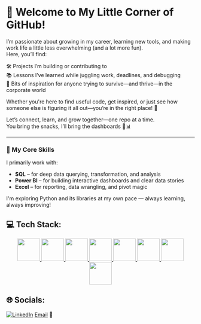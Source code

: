 # 👋 Welcome to My Little Corner of GitHub!

I’m passionate about growing in my career, learning new tools, and making work life a little less overwhelming (and a lot more fun).  
Here, you’ll find:

🛠️ Projects I’m building or contributing to  
📚 Lessons I’ve learned while juggling work, deadlines, and debugging  
🌱 Bits of inspiration for anyone trying to survive—and thrive—in the corporate world  

Whether you're here to find useful code, get inspired, or just see how someone else is figuring it all out—you’re in the right place! 🫶

Let’s connect, learn, and grow together—one repo at a time.  
You bring the snacks, I’ll bring the dashboards 🍪📊

---

### 🚀 My Core Skills

I primarily work with:
- **SQL** – for deep data querying, transformation, and analysis  
- **Power BI** – for building interactive dashboards and clear data stories  
- **Excel** – for reporting, data wrangling, and pivot magic  

I'm exploring Python and its libraries at my own pace — always learning, always improving!


## 💻 Tech Stack:
<p align="center">

  <!-- PostgreSQL -->
  <a href="https://www.postgresql.org/" target="_blank">
    <img src="https://www.postgresql.org/media/img/about/press/elephant.png" height="60" />
  </a>

  <!-- Microsoft SQL Server -->
<a href="https://learn.microsoft.com/en-us/sql/" target="_blank">
  <img src="https://img.icons8.com/color/96/microsoft-sql-server.png" height="60" />
</a>

  <!-- Power BI -->
   <a href="https://powerbi.microsoft.com/" target="_blank">
    <img src="https://img.icons8.com/color/96/power-bi.png" height="60" />
  </a>

  <!-- Excel -->
  <a href="https://www.microsoft.com/en-us/microsoft-365/excel" target="_blank">
    <img src="https://upload.wikimedia.org/wikipedia/commons/7/73/Microsoft_Excel_2013-2019_logo.svg" height="60" />
  </a>

  <!-- Python -->
  <a href="https://www.python.org/" target="_blank">
    <img src="https://www.python.org/static/community_logos/python-logo.png" height="60" />
  </a>

  <!-- Pandas -->
  <a href="https://pandas.pydata.org/" target="_blank">
    <img src="https://upload.wikimedia.org/wikipedia/commons/e/ed/Pandas_logo.svg" height="60" />
  </a>

  <!-- Matplotlib -->
  <a href="https://matplotlib.org/" target="_blank">
    <img src="https://upload.wikimedia.org/wikipedia/commons/8/84/Matplotlib_icon.svg" height="60" />
  </a>

  <!-- Seaborn -->
  <a href="https://seaborn.pydata.org/" target="_blank">
    <img src="https://seaborn.pydata.org/_static/logo-wide-lightbg.svg" height="60" />
  </a>

</p>


## 🌐 Socials:
[![LinkedIn](https://img.shields.io/badge/LinkedIn-%230077B5.svg?logo=linkedin&logoColor=white)](https://www.linkedin.com/in/nayan-mandal-8ab176335/) [Email](mailto:mandalnayan19154@gmail.com) 💌

